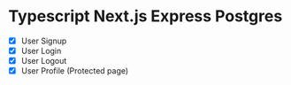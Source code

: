 # Typescript Next.js Express Postgres

- [x] User Signup
- [x] User Login
- [x] User Logout
- [x] User Profile (Protected page)